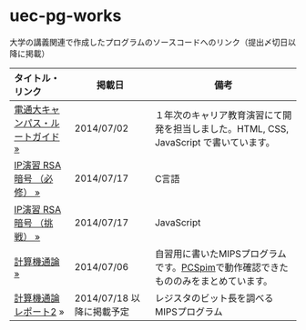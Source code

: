 uec-pg-works
============

大学の講義関連で作成したプログラムのソースコードへのリンク（提出〆切日以降に掲載）

| タイトル・リンク| 掲載日 | 備考 |
|:-----------|-------------|-------------|
|[電通大キャンパス・ルートガイド »](https://github.com/daiz713/uec-campus-route-guide)|2014/07/02|１年次のキャリア教育演習にて開発を担当しました。HTML, CSS, JavaScript で書いています。|
|[IP演習 RSA暗号 （必修） »](https://gist.github.com/daiz713/9455a69ea61df0e683dc)|2014/07/17|C言語|
|[IP演習 RSA暗号 （挑戦） »](https://gist.github.com/daiz713/56907b5294dbde871830)|2014/07/17|JavaScript|
|[計算機通論 »](https://gist.github.com/daiz713/a55c814e9fbbacad4348) | 2014/07/06 | 自習用に書いたMIPSプログラムです。[PCSpim](http://pages.cs.wisc.edu/~larus/spim.html)で動作確認できたもののみをまとめています。|
|[計算機通論 レポート2](https://gist.github.com/daiz713/ca37fa1765ad3054559e) »| 2014/07/18 以降に掲載予定| レジスタのビット長を調べるMIPSプログラム |
